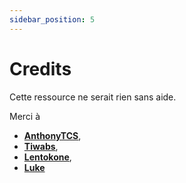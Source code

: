 ```yaml
---
sidebar_position: 5
---
```


# Credits

Cette ressource ne serait rien sans aide.

Merci à
- **[AnthonyTCS](https://github.com/AnthonyTCS)**,
- **[Tiwabs](https://github.com/Tiwabs)**,
- **[Lentokone](https://github.com/Aik-10)**,
- **[Luke](https://github.com/Lukewastakenn)**
